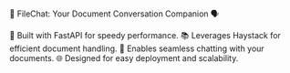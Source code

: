 📄 FileChat: Your Document Conversation Companion 🗣️

🚀 Built with FastAPI for speedy performance.
📚 Leverages Haystack for efficient document handling.
💬 Enables seamless chatting with your documents.
🌐 Designed for easy deployment and scalability.